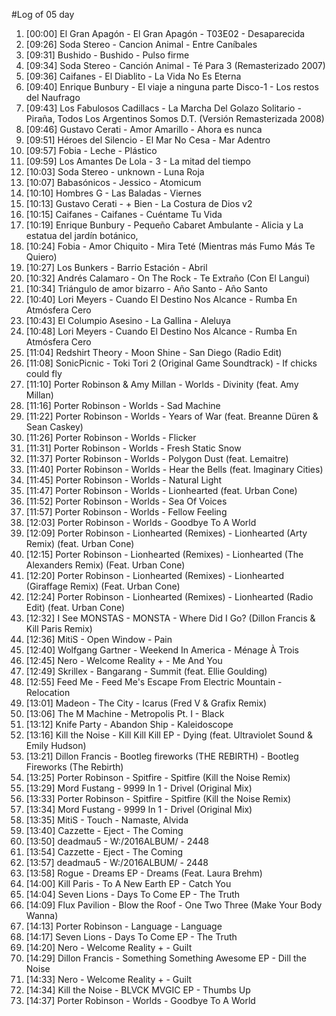 #Log of 05 day

1. [00:00] El Gran Apagón - El Gran Apagón - T03E02 - Desaparecida
1. [09:26] Soda Stereo - Cancion Animal - Entre Caníbales
1. [09:31] Bushido - Bushido - Pulso firme
1. [09:34] Soda Stereo - Canción Animal - Té Para 3 (Remasterizado 2007)
1. [09:36] Caifanes - El Diablito - La Vida No Es Eterna
1. [09:40] Enrique Bunbury - El viaje a ninguna parte Disco-1 - Los restos del Naufrago
1. [09:43] Los Fabulosos Cadillacs - La Marcha Del Golazo Solitario - Piraña, Todos Los Argentinos Somos D.T. (Versión Remasterizada 2008)
1. [09:46] Gustavo Cerati - Amor Amarillo - Ahora es nunca
1. [09:51] Héroes del Silencio - El Mar No Cesa - Mar Adentro
1. [09:57] Fobia - Leche - Plástico
1. [09:59] Los Amantes De Lola - 3 - La mitad del tiempo
1. [10:03] Soda Stereo - unknown - Luna Roja
1. [10:07] Babasónicos - Jessico - Atomicum
1. [10:10] Hombres G - Las Baladas - Viernes
1. [10:13] Gustavo Cerati - + Bien - La Costura de Dios v2
1. [10:15] Caifanes - Caifanes - Cuéntame Tu Vida
1. [10:19] Enrique Bunbury - Pequeño Cabaret Ambulante - Alicia y La estatua del jardín botánico,
1. [10:24] Fobia - Amor Chiquito - Mira Teté (Mientras más Fumo Más Te Quiero)
1. [10:27] Los Bunkers - Barrio Estación - Abril
1. [10:32] Andrés Calamaro - On The Rock - Te Extraño (Con El Langui)
1. [10:34] Triángulo de amor bizarro - Año Santo - Año Santo
1. [10:40] Lori Meyers - Cuando El Destino Nos Alcance - Rumba En Atmósfera Cero
1. [10:43] El Columpio Asesino - La Gallina - Aleluya
1. [10:48] Lori Meyers - Cuando El Destino Nos Alcance - Rumba En Atmósfera Cero
1. [11:04] Redshirt Theory - Moon Shine - San Diego (Radio Edit)
1. [11:08] SonicPicnic - Toki Tori 2 (Original Game Soundtrack) - If chicks could fly
1. [11:10] Porter Robinson & Amy Millan - Worlds - Divinity (feat. Amy Millan)
1. [11:16] Porter Robinson - Worlds - Sad Machine
1. [11:22] Porter Robinson - Worlds - Years of War (feat. Breanne Düren & Sean Caskey)
1. [11:26] Porter Robinson - Worlds - Flicker
1. [11:31] Porter Robinson - Worlds - Fresh Static Snow
1. [11:37] Porter Robinson - Worlds - Polygon Dust (feat. Lemaitre)
1. [11:40] Porter Robinson - Worlds - Hear the Bells (feat. Imaginary Cities)
1. [11:45] Porter Robinson - Worlds - Natural Light
1. [11:47] Porter Robinson - Worlds - Lionhearted (feat. Urban Cone)
1. [11:52] Porter Robinson - Worlds - Sea Of Voices
1. [11:57] Porter Robinson - Worlds - Fellow Feeling
1. [12:03] Porter Robinson - Worlds - Goodbye To A World
1. [12:09] Porter Robinson - Lionhearted (Remixes) - Lionhearted (Arty Remix) (feat. Urban Cone)
1. [12:15] Porter Robinson - Lionhearted (Remixes) - Lionhearted (The Alexanders Remix) (Feat. Urban Cone)
1. [12:20] Porter Robinson - Lionhearted (Remixes) - Lionhearted (Giraffage Remix) (Feat. Urban Cone)
1. [12:24] Porter Robinson - Lionhearted (Remixes) - Lionhearted (Radio Edit) (feat. Urban Cone)
1. [12:32] I See MONSTAS - MONSTA - Where Did I Go? (Dillon Francis & Kill Paris Remix)
1. [12:36] MitiS - Open Window - Pain
1. [12:40] Wolfgang Gartner - Weekend In America - Ménage À Trois
1. [12:45] Nero - Welcome Reality + - Me And You
1. [12:49] Skrillex - Bangarang - Summit (feat. Ellie Goulding)
1. [12:55] Feed Me - Feed Me's Escape From Electric Mountain - Relocation
1. [13:01] Madeon - The City - Icarus (Fred V & Grafix Remix)
1. [13:06] The M Machine - Metropolis Pt. I - Black
1. [13:12] Knife Party - Abandon Ship - Kaleidoscope
1. [13:16] Kill the Noise - Kill Kill Kill EP - Dying (feat. Ultraviolet Sound & Emily Hudson)
1. [13:21] Dillon Francis - Bootleg fireworks (THE REBIRTH) - Bootleg Fireworks (The Rebirth)
1. [13:25] Porter Robinson - Spitfire - Spitfire (Kill the Noise Remix)
1. [13:29] Mord Fustang - 9999 In 1 - Drivel (Original Mix)
1. [13:33] Porter Robinson - Spitfire - Spitfire (Kill the Noise Remix)
1. [13:34] Mord Fustang - 9999 In 1 - Drivel (Original Mix)
1. [13:35] MitiS - Touch - Namaste, Alvida
1. [13:40] Cazzette - Eject - The Coming
1. [13:50] deadmau5 - W:/2016ALBUM/ - 2448
1. [13:54] Cazzette - Eject - The Coming
1. [13:57] deadmau5 - W:/2016ALBUM/ - 2448
1. [13:58] Rogue - Dreams EP - Dreams (Feat. Laura Brehm)
1. [14:00] Kill Paris - To A New Earth EP - Catch You
1. [14:04] Seven Lions - Days To Come EP - The Truth
1. [14:09] Flux Pavilion - Blow the Roof - One Two Three (Make Your Body Wanna)
1. [14:13] Porter Robinson - Language - Language
1. [14:17] Seven Lions - Days To Come EP - The Truth
1. [14:20] Nero - Welcome Reality + - Guilt
1. [14:29] Dillon Francis - Something Something Awesome EP - Dill the Noise
1. [14:33] Nero - Welcome Reality + - Guilt
1. [14:34] Kill the Noise - BLVCK MVGIC EP - Thumbs Up
1. [14:37] Porter Robinson - Worlds - Goodbye To A World
